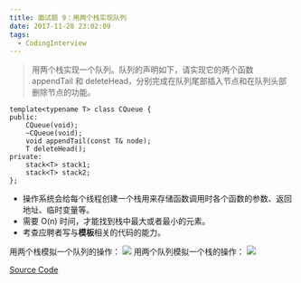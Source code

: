 ```yaml
---
title: 面试题 9：用两个栈实现队列
date: 2017-11-28 23:02:09
tags:
  - CodingInterview
---
```

> 用两个栈实现一个队列。队列的声明如下，请实现它的两个函数 appendTail 和 deleteHead，分别完成在队列尾部插入节点和在队列头部删除节点的功能。

```
template<typename T> class CQueue {
public:
    CQueue(void);
    ~CQueue(void);
    void appendTail(const T& node);
    T deleteHead();
private:
    stack<T> stack1;
    stack<T> stack2;
};
```
* 操作系统会给每个线程创建一个栈用来存储函数调用时各个函数的参数、返回地址、临时变量等。
* 需要 O(n) 时间，才能找到栈中最大或者最小的元素。
* 考查应聘者写与**模板**相关的代码的能力。

<!--more-->
用两个栈模拟一个队列的操作：
![](https://raw.githubusercontent.com/was48i/mPOST/master/offer/09_1.jpeg)
用两个队列模拟一个栈的操作：
![](https://raw.githubusercontent.com/was48i/mPOST/master/offer/09_2.jpeg)

[Source Code](https://gist.githubusercontent.com/was48i/8541b926e44be4fbe2598d844e70c1ad/raw/1cfa29845cbbcff19ea6ea0bee4e3a95fac116d7/09_QueueWithTwoStacks.cpp)
